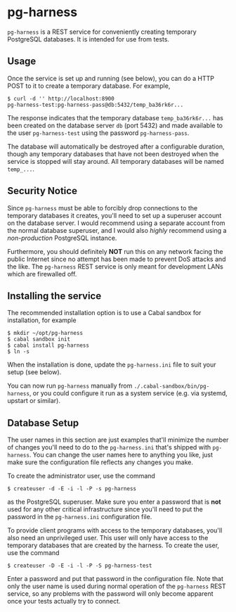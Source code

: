 # pg-harness

`pg-harness` is a REST service for conveniently creating temporary
PostgreSQL databases. It is intended for use from tests.

## Usage

Once the service is set up and running (see below), you can do a HTTP
POST to it to create a temporary database. For example,

```
$ curl -d '' http://localhost:8900
pg-harness-test:pg-harness-pass@db:5432/temp_ba36rk6r...
```

The response indicates that the temporary database
`temp_ba36rk6r...` has been created on the
database server `db` (port 5432) and made available to the user
`pg-harness-test` using the password `pg-harness-pass`.

The database will automatically be destroyed after a configurable
duration, though any temporary databases that have not been destroyed
when the service is stopped will stay around. All temporary databases
will be named `temp_...`.

## Security Notice

Since `pg-harness` must be able to forcibly drop connections to the
temporary databases it creates, you'll need to set up a superuser
account on the database server. I would recommend using a separate
account from the normal database superuser, and I would also *highly*
recommend using a *non-production* PostgreSQL instance.

Furthermore, you should definitely **NOT** run this on any network
facing the public Internet since no attempt has been made to prevent
DoS attacks and the like. The `pg-harness` REST service is only meant
for development LANs which are firewalled off.

## Installing the service

The recommended installation option is to use a Cabal sandbox for
installation, for example

```
$ mkdir ~/opt/pg-harness
$ cabal sandbox init
$ cabal install pg-harness
$ ln -s
```

When the installation is done, update the `pg-harness.ini` file to
suit your setup (see below).

You can now run `pg-harness` manually from
`./.cabal-sandbox/bin/pg-harness`, or you could configure it run as a
system service (e.g. via systemd, upstart or similar).

## Database Setup

The user names in this section are just examples that'll minimize the
number of changes you'll need to do to the `pg-harness.ini` that's
shipped with `pg-harness`. You can change the user names here to
anything you like, just make sure the configuration file reflects any
changes you make.

To create the administrator user, use the command

```
$ createuser -d -E -i -l -P -s pg-harness
```

as the PostgreSQL superuser. Make sure you enter a password that is
**not** used for any other critical infrastructure since you'll need
to put the password in the `pg-harness.ini` configuration file.

To provide client programs with access to the temporary databases,
you'll also need an unprivileged user. This user will only have access
to the temporary databases that are created by the harness. To create
the user, use the command

```
$ createuser -D -E -i -l -P -S pg-harness-test
```

Enter a password and put that password in the configuration file. Note
that only the user name is used during normal operation of the
`pg-harness` REST service, so any problems with the password will only
become apparent once your tests actually try to connect.
